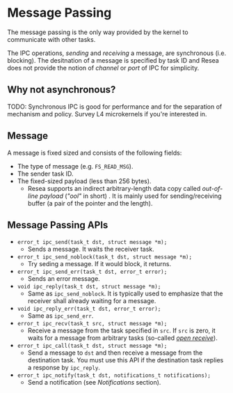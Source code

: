 # Message Passing
The message passing is the only way provided by the kernel to communicate
with other tasks.

The IPC operations, *sending* and *receiving* a message, are
synchronous (i.e. blocking). The desitnation of a message is specified by task ID
and Resea does not provide the notion of *channel* or *port* of IPC for simplicity.

## Why not asynchronous?
TODO: Synchronous IPC is good for performance and for the separation of mechanism
and policy. Survey L4 microkernels if you're interested in.

## Message

A message is fixed sized and consists of the following fields:

- The type of message (e.g. `FS_READ_MSG`).
- The sender task ID.
- The fixed-sized payload (less than 256 bytes).
  - Resea supports an indirect arbitrary-length data copy called *out-of-line payload* (*"ool"* in short) .
    It is mainly used for sending/receiving buffer (a pair of the pointer and
    the length).

## Message Passing APIs

- `error_t ipc_send(task_t dst, struct message *m);`
    - Sends a message. It waits the receiver task.
- `error_t ipc_send_noblock(task_t dst, struct message *m);`
    - Try seding a message. If it would block, it returns.
- `error_t ipc_send_err(task_t dst, error_t error);`
    - Sends an error message.
- `void ipc_reply(task_t dst, struct message *m);`
    - Same as `ipc_send_noblock`. It is typically used to emphasize that the
      receiver shall already waiting for a message.
- `void ipc_reply_err(task_t dst, error_t error);`
    - Same as `ipc_send_err`.
- `error_t ipc_recv(task_t src, struct message *m);`
    - Receive a message from the task specified in `src`. If `src` is zero,
      it waits for a message from arbitrary tasks
      (so-called *[open receive](http://www.cse.unsw.edu.au/~cs9242/07/lectures/02-l4.pdf)*).
- `error_t ipc_call(task_t dst, struct message *m);`
    - Send a message to `dst` and then receive a message from the destination
      task. You must use this API if the destination task replies a response
      by `ipc_reply`.
- `error_t ipc_notify(task_t dst, notifications_t notifications);`
    - Send a notification (see *Notifications* section).
